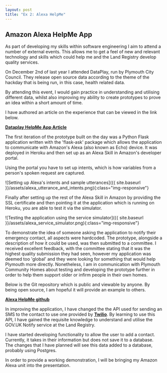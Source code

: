 ```yaml
---
layout: post
title: "Ex 2: Alexa HelpMe"
---
```


## Amazon Alexa HelpMe App

As part of developing my skills within software engineering I aim to attend a number of external events.  This allows me to get a feel of new and relevant technology and skills which could help me and the Land Registry develop quality services.

On December 2nd of last year I attended DataPlay, run by Plymouth City Council.  They release open source data according to the theme of the hackday that is being run, in this case, health related data.

By attending this event, I would gain practice in understanding and utilising different data, whilst also improving my ability to create prototypes to prove an idea within a short amount of time.

I have authored an article on the experience that can be viewed in the link below.

<b>
    <a href="https://medium.com/@Pheonnexx/data-play-helpme-app-949487637206#.p0mj7n8l5">Dataplay HelpMe App Article</a>
</b>

The first iteration of the prototype built on the day was a Python Flask application written with the 'flask-ask' package which allows the application to communicate with Amazon's Alexa (also known as Echo) device.  It was deployed in Heroku and then set up as an Alexa Skill in Amazon's developer portal.

Using the portal you have to set up intents, which is how variables from a person's spoken request are captured.

![Setting up Alexa's intents and sample utterances]({{ site.baseurl }}/assets/alexa_utterance_and_intents.png){:class="img-responsive"}

Finally after setting up the rest of the Alexa Skill in Amazon by providing the SSL certificate and then pointing it at the application which is running on Heroku, you are able to test it via the simulator.

![Testing the application using the service simulator]({{ site.baseurl }}/assets/alexa_service_simulator.png){:class="img-responsive"}

To demonstrate the idea of someone asking the application to notify their emergency contact, all aspects were hardcoded.  The prototype, alongside a description of how it could be used, was then submitted to a committee.  I received excellent feedback, with the committee stating that it was the highest quality submission they had seen, however my application was deemed too 'global' and they were looking for something that would help Plymouth more directly.  Nonetheless, I am in communication with Plymouth Community Homes about testing and developing the prototype further in order to help them support older or infirm people in their own homes.

Below is the Git repository which is public and viewable by anyone.  By being open source, I am hopeful it will provide an example to others.

<b>
    <a href="https://github.com/Pheonnexx/alexa_helpme">Alexa HelpMe github</a>
</b>

In improving the application, I have changed the the API used for sending an SMS to the contact to use one provided by <b><a href="https://www.twilio.com">Twilio</a></b>.  By learning to use this API, I have gained the requisite knowledge to understand and utilise the GOV.UK Notify service at the Land Registry.

I have started developing functionality to allow the user to add a contact. Currently, it takes in their information but does not save it to a database. The changes that I have planned will see this data added to a database, probably using Postgres.

 In order to provide a working demonstration, I will be bringing my Amazon Alexa unit into the presentation.
